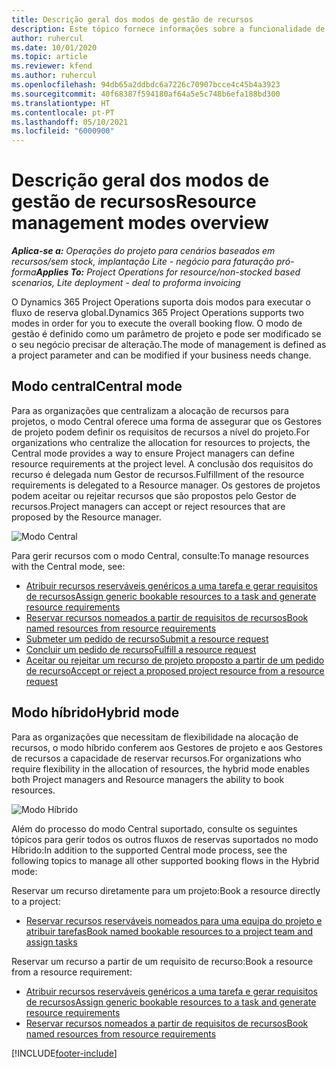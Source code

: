 ```yaml
---
title: Descrição geral dos modos de gestão de recursos
description: Este tópico fornece informações sobre a funcionalidade de gestão de recursos no Dynamics 365 Project Operations.
author: ruhercul
ms.date: 10/01/2020
ms.topic: article
ms.reviewer: kfend
ms.author: ruhercul
ms.openlocfilehash: 94db65a2ddbdc6a7226c70907bcce4c45b4a3923
ms.sourcegitcommit: 40f68387f594180af64a5e5c748b6efa188bd300
ms.translationtype: HT
ms.contentlocale: pt-PT
ms.lasthandoff: 05/10/2021
ms.locfileid: "6000900"
---
```

# <a name="resource-management-modes-overview"></a><span data-ttu-id="bbf74-103">Descrição geral dos modos de gestão de recursos</span><span class="sxs-lookup"><span data-stu-id="bbf74-103">Resource management modes overview</span></span>

<span data-ttu-id="bbf74-104">_**Aplica-se a:** Operações do projeto para cenários baseados em recursos/sem stock, implantação Lite - negócio para faturação pró-forma_</span><span class="sxs-lookup"><span data-stu-id="bbf74-104">_**Applies To:** Project Operations for resource/non-stocked based scenarios, Lite deployment - deal to proforma invoicing_</span></span>


<span data-ttu-id="bbf74-105">O Dynamics 365 Project Operations suporta dois modos para executar o fluxo de reserva global.</span><span class="sxs-lookup"><span data-stu-id="bbf74-105">Dynamics 365 Project Operations supports two modes in order for you to execute the overall booking flow.</span></span> <span data-ttu-id="bbf74-106">O modo de gestão é definido como um parâmetro de projeto e pode ser modificado se o seu negócio precisar de alteração.</span><span class="sxs-lookup"><span data-stu-id="bbf74-106">The mode of management is defined as a project parameter and can be modified if your business needs change.</span></span>    

## <a name="central-mode"></a><span data-ttu-id="bbf74-107">Modo central</span><span class="sxs-lookup"><span data-stu-id="bbf74-107">Central mode</span></span>
<span data-ttu-id="bbf74-108">Para as organizações que centralizam a alocação de recursos para projetos, o modo Central oferece uma forma de assegurar que os Gestores de projeto podem definir os requisitos de recursos a nível do projeto.</span><span class="sxs-lookup"><span data-stu-id="bbf74-108">For organizations who centralize the allocation for resources to projects, the Central mode provides a way to ensure Project managers can define resource requirements at the project level.</span></span> <span data-ttu-id="bbf74-109">A conclusão dos requisitos do recurso é delegada num Gestor de recursos.</span><span class="sxs-lookup"><span data-stu-id="bbf74-109">Fulfillment of the resource requirements is delegated to a Resource manager.</span></span> <span data-ttu-id="bbf74-110">Os gestores de projetos podem aceitar ou rejeitar recursos que são propostos pelo Gestor de recursos.</span><span class="sxs-lookup"><span data-stu-id="bbf74-110">Project managers can accept or reject resources that are proposed by the Resource manager.</span></span>

![Modo Central](./media/resource-management-central.png)

<span data-ttu-id="bbf74-112">Para gerir recursos com o modo Central, consulte:</span><span class="sxs-lookup"><span data-stu-id="bbf74-112">To manage resources with the Central mode, see:</span></span>

- [<span data-ttu-id="bbf74-113">Atribuir recursos reserváveis genéricos a uma tarefa e gerar requisitos de recursos</span><span class="sxs-lookup"><span data-stu-id="bbf74-113">Assign generic bookable resources to a task and generate resource requirements</span></span>](/dynamics365/project-service/assign-generic-bookable-resource)
- [<span data-ttu-id="bbf74-114">Reservar recursos nomeados a partir de requisitos de recursos</span><span class="sxs-lookup"><span data-stu-id="bbf74-114">Book named resources from resource requirements</span></span>](/dynamics365/project-service/book-named-resource)
- [<span data-ttu-id="bbf74-115">Submeter um pedido de recurso</span><span class="sxs-lookup"><span data-stu-id="bbf74-115">Submit a resource request</span></span>](/dynamics365/project-service/submit-resource-request)
- [<span data-ttu-id="bbf74-116">Concluir um pedido de recurso</span><span class="sxs-lookup"><span data-stu-id="bbf74-116">Fulfill a resource request</span></span>](/dynamics365/project-service/resource-management-fulfill-requests)
- [<span data-ttu-id="bbf74-117">Aceitar ou rejeitar um recurso de projeto proposto a partir de um pedido de recurso</span><span class="sxs-lookup"><span data-stu-id="bbf74-117">Accept or reject a proposed project resource from a resource request</span></span>](/dynamics365/project-service/accept-reject-proposed-resource)

## <a name="hybrid-mode"></a><span data-ttu-id="bbf74-118">Modo híbrido</span><span class="sxs-lookup"><span data-stu-id="bbf74-118">Hybrid mode</span></span>
<span data-ttu-id="bbf74-119">Para as organizações que necessitam de flexibilidade na alocação de recursos, o modo híbrido conferem aos Gestores de projeto e aos Gestores de recursos a capacidade de reservar recursos.</span><span class="sxs-lookup"><span data-stu-id="bbf74-119">For organizations who require flexibility in the allocation of resources, the hybrid mode enables both Project managers and Resource managers the ability to book resources.</span></span>

![Modo Híbrido](./media/resource-management-hybrid.png)

<span data-ttu-id="bbf74-121">Além do processo do modo Central suportado, consulte os seguintes tópicos para gerir todos os outros fluxos de reservas suportados no modo Híbrido:</span><span class="sxs-lookup"><span data-stu-id="bbf74-121">In addition to the supported Central mode process, see the following topics to manage all other supported booking flows in the Hybrid mode:</span></span>

<span data-ttu-id="bbf74-122">Reservar um recurso diretamente para um projeto:</span><span class="sxs-lookup"><span data-stu-id="bbf74-122">Book a resource directly to a project:</span></span>
- [<span data-ttu-id="bbf74-123">Reservar recursos reserváveis nomeados para uma equipa do projeto e atribuir tarefas</span><span class="sxs-lookup"><span data-stu-id="bbf74-123">Book named bookable resources to a project team and assign tasks</span></span>](/dynamics365/project-service/assign-named-bookable-resource)

<span data-ttu-id="bbf74-124">Reservar um recurso a partir de um requisito de recurso:</span><span class="sxs-lookup"><span data-stu-id="bbf74-124">Book a resource from a resource requirement:</span></span>
- [<span data-ttu-id="bbf74-125">Atribuir recursos reserváveis genéricos a uma tarefa e gerar requisitos de recursos</span><span class="sxs-lookup"><span data-stu-id="bbf74-125">Assign generic bookable resources to a task and generate resource requirements</span></span>](/dynamics365/project-service/assign-generic-bookable-resource)
- [<span data-ttu-id="bbf74-126">Reservar recursos nomeados a partir de requisitos de recursos</span><span class="sxs-lookup"><span data-stu-id="bbf74-126">Book named resources from resource requirements</span></span>](/dynamics365/project-service/book-named-resource)


[!INCLUDE[footer-include](../includes/footer-banner.md)]